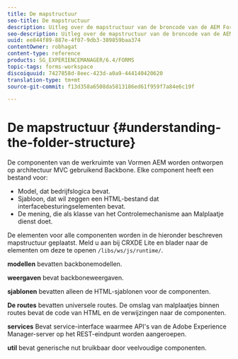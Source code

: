 ```yaml
---
title: De mapstructuur
seo-title: De mapstructuur
description: Uitleg over de mapstructuur van de broncode van de AEM Forms-werkruimte om deze aan te passen.
seo-description: Uitleg over de mapstructuur van de broncode van de AEM Forms-werkruimte om deze aan te passen.
uuid: ee844f89-887e-4f07-9db3-389859baa374
contentOwner: robhagat
content-type: reference
products: SG_EXPERIENCEMANAGER/6.4/FORMS
topic-tags: forms-workspace
discoiquuid: 7427858d-8eec-423d-a0a9-444140420620
translation-type: tm+mt
source-git-commit: f13d358a6508da5813186ed61f959f7a84e6c19f

---
```



# De mapstructuur {#understanding-the-folder-structure}

De componenten van de werkruimte van Vormen AEM worden ontworpen op architectuur MVC gebruikend Backbone. Elke component heeft een bestand voor:

* Model, dat bedrijfslogica bevat.
* Sjabloon, dat wil zeggen een HTML-bestand dat interfacebesturingselementen bevat.
* De mening, die als klasse van het Controlemechanisme aan Malplaatje dienst doet.

De elementen voor alle componenten worden in de hieronder beschreven mapstructuur geplaatst. Meld u aan bij CRXDE Lite en blader naar de elementen om deze te openen `/libs/ws/js/runtime/`.

**modellen** bevatten backbonemodellen.

**weergaven** bevat backboneweergaven.

**sjablonen** bevatten alleen de HTML-sjablonen voor de componenten.

**De routes** bevatten universele routes. De omslag van malplaatjes binnen routes bevat de code van HTML en de verwijzingen naar de componenten.

**services** Bevat service-interface waarmee API&#39;s van de Adobe Experience Manager-server op het REST-eindpunt worden aangeroepen.

**util** bevat generische nut bruikbaar door veelvoudige componenten.


